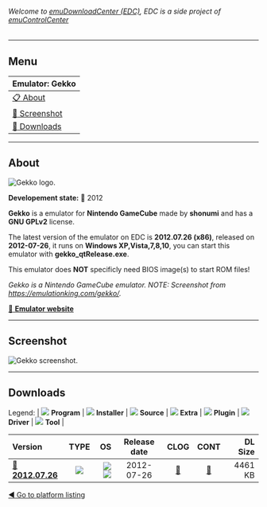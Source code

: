 ###### Welcome to [emuDownloadCenter (EDC)](https://github.com/PhoenixInteractiveNL/emuDownloadCenter/wiki/), EDC is a side project of [emuControlCenter](https://github.com/PhoenixInteractiveNL/emuControlCenter/wiki/)
***
## Menu
| **Emulator: Gekko** |
|:---------|
| [:clipboard: About](#about) |
| [:sunrise: Screenshot](#screenshot) |
| [:floppy_disk: Downloads](#downloads) |
***
## About
![](https://github.com/PhoenixInteractiveNL/emuDownloadCenter/wiki/images_emulator/gekko_logo_200.jpg "Gekko logo.")

**Developement state:** :red_circle: 2012

**Gekko** is a emulator for **Nintendo GameCube** made by **shonumi** and has a **GNU GPLv2** license.

The latest version of the emulator on EDC is **2012.07.26 (x86)**, released on **2012-07-26**, it runs on **Windows XP,Vista,7,8,10**, you can start this emulator with **gekko_qtRelease.exe**.

This emulator does **NOT** specificly need BIOS image(s) to start ROM files!

_Gekko is a Nintendo GameCube emulator. NOTE: Screenshot from https://emulationking.com/gekko/._

[:link: **Emulator website**](http://github.com/shonumi/gekko-gc-emu)
***
## Screenshot
![](https://raw.githubusercontent.com/PhoenixInteractiveNL/emuDownloadCenter/master/hooks/gekko/emulator_screen_01.jpg "Gekko screenshot.")
***
## Downloads
Legend: | 
![](https://raw.githubusercontent.com/wiki/PhoenixInteractiveNL/emuDownloadCenter/images_misc/icon_program_24.png) **Program** | 
![](https://raw.githubusercontent.com/wiki/PhoenixInteractiveNL/emuDownloadCenter/images_misc/icon_installer_24.png) **Installer** | 
![](https://raw.githubusercontent.com/wiki/PhoenixInteractiveNL/emuDownloadCenter/images_misc/icon_source_code_24.png) **Source** | 
![](https://raw.githubusercontent.com/wiki/PhoenixInteractiveNL/emuDownloadCenter/images_misc/icon_extra_24.png) **Extra** | 
![](https://raw.githubusercontent.com/wiki/PhoenixInteractiveNL/emuDownloadCenter/images_misc/icon_plugin_24.png) **Plugin** | 
![](https://raw.githubusercontent.com/wiki/PhoenixInteractiveNL/emuDownloadCenter/images_misc/icon_driver_24.png) **Driver** | 
![](https://raw.githubusercontent.com/wiki/PhoenixInteractiveNL/emuDownloadCenter/images_misc/icon_tool_24.png) **Tool** | 
 
| Version | TYPE | OS | Release date | CLOG | CONT | DL Size |
|:--------|:----:|---:|:------------:|:----:|:----:|--------:|
| [:floppy_disk: **2012.07.26**](https://github.com/PhoenixInteractiveNL/edc-repo0007/raw/master/gekko/2012.07.26.7z) | ![](https://raw.githubusercontent.com/wiki/PhoenixInteractiveNL/emuDownloadCenter/images_misc/icon_program_24.png) | ![](https://raw.githubusercontent.com/wiki/PhoenixInteractiveNL/emuDownloadCenter/images_misc/logo_windows_24.png)![](https://raw.githubusercontent.com/wiki/PhoenixInteractiveNL/emuDownloadCenter/images_misc/icon_32-bit_24.png) | 2012-07-26 | [:page_facing_up:](https://github.com/PhoenixInteractiveNL/edc-repo0007/blob/master/gekko/2012.07.26_changelog.txt) | [:mag_right:](https://github.com/PhoenixInteractiveNL/edc-repo0007/blob/master/gekko/2012.07.26_contents.txt) | 4461 KB |

[:arrow_backward: Go to platform listing](https://github.com/PhoenixInteractiveNL/emuDownloadCenter/wiki/EDC-Platform-List)
